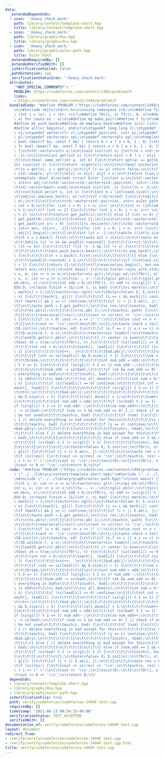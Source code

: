 ```yaml
---
data:
  _extendedDependsOn:
  - icon: ':heavy_check_mark:'
    path: library/contest/template-short.hpp
    title: library/contest/template-short.hpp
  - icon: ':heavy_check_mark:'
    path: library/graphs/dsu.hpp
    title: library/graphs/dsu.hpp
  - icon: ':heavy_check_mark:'
    path: library/graphs/euler-path.hpp
    title: Euler Path
  _extendedRequiredBy: []
  _extendedVerifiedWith: []
  _isVerificationFailed: false
  _pathExtension: cpp
  _verificationStatusIcon: ':heavy_check_mark:'
  attributes:
    '*NOT_SPECIAL_COMMENTS*': ''
    PROBLEM: https://codeforces.com/contest/1494/problem/F
    links:
    - https://codeforces.com/contest/1494/problem/F
  bundledCode: "#define PROBLEM \"https://codeforces.com/contest/1494/problem/F\"\n\
    \n\n#include <bits/stdc++.h>\n\nusing namespace std;\n\n#define f1r(i, a, b) for\
    \ (int i = (a); i < (b); ++i)\n#define f0r(i, a) f1r(i, 0, a)\n#define each(t,\
    \ a) for (auto &t : a)\n\n#define mp make_pair\n#define f first\n#define s second\n\
    #define pb push_back\n#define eb emplace_back\n#define sz(x) (int)(x).size()\n\
    #define all(x) begin(x), end(x)\n\ntypedef long long ll;\ntypedef vector<int>\
    \ vi;\ntypedef vector<ll> vl;\ntypedef pair<int, int> pi;\ntypedef pair<ll, ll>\
    \ pl;\ntypedef vector<pi> vpi;\ntypedef vector<pl> vpl;\n\ntemplate <class T>\
    \ bool ckmin(T &a, const T &b) { return b < a ? a = b, 1 : 0; }\ntemplate <class\
    \ T> bool ckmax(T &a, const T &b) { return a < b ? a = b, 1 : 0; }\n\nstruct DSU\
    \ {\n\tstd::vector<int> e;\n\n\tvoid init(int n) {\n\t\te = std::vector<int>(n,\
    \ -1);\n\t}\n\n\tint get(int x) {\n\t\treturn e[x] < 0 ? x : e[x] = get(e[x]);\n\
    \t}\n\n\tbool same_set(int a, int b) {\n\t\treturn get(a) == get(b);\n\t}\n\n\t\
    int size(int x) {\n\t\treturn -e[get(x)];\n\t}\n\n\tbool unite(int x, int y) {\n\
    \t\tx = get(x), y = get(y);\n\t\tif (x == y) return false;\n\t\tif (e[x] > e[y])\
    \ std::swap(x, y);\n\t\te[x] += e[y]; e[y] = x;\n\t\treturn true;\n\t}\n};\n\n\
    \ntemplate <bool directed> struct Euler {\n\tint n;\n\tstd::vector<std::vector<std::pair<int,\
    \ int>>> adj;\n\tstd::vector<std::vector<std::pair<int, int>>::iterator> its;\n\
    \tstd::vector<bool> used;\n\n\tvoid init(int _n) {\n\t\tn = _n;\n\t\tadj.resize(n);\n\
    \t}\n\n\tvoid ae(int u, int v) {\n\t\tint m = (int)used.size();\n\t\tused.push_back(false);\n\
    \t\tadj[u].emplace_back(v, m);\n\t\tif (!directed) {\n\t\t\tadj[v].emplace_back(u,\
    \ m);\n\t\t}\n\t}\n\n\tstd::vector<std::pair<int, int>> euler_path() {\n\t\tint\
    \ cnt = 0;\n\t\tfor (int i = 0; i < n; i++) \n\t\t\tcnt += (int)adj[i].size()\
    \ % 2;\n\t\tif (cnt == 2) {\n\t\t\tfor (int i = 0; i < n; i++) \n\t\t\t\tif ((int)adj[i].size()\
    \ % 2) \n\t\t\t\t\treturn get_path(i);\n\t\t} else if (cnt == 0) {\n\t\t\treturn\
    \ get_path(0);\n\t\t}\n\t\treturn {};\n\t}\n\t\n\tstd::vector<std::pair<int, int>>\
    \ get_path(int src = 0) {\n\t\tits.resize(n);\n\t\tstd::vector<std::pair<int,\
    \ int>> ans, s{{src, -1}};\n\t\tfor (int i = 0; i < n; i++) {\n\t\t\tits[i] =\
    \ adj[i].begin();\n\t\t}\n\t\tint lst = -1;\n\t\twhile ((int)s.size()) {\n\t\t\
    \tint x = s.back().first;\n\t\t\tauto &it = its[x];\n\t\t\tauto en = adj[x].end();\n\
    \t\t\twhile (it != en && used[it->second]) {\n\t\t\t\t++it;\n\t\t\t}\n\t\t\tif\
    \ (it == en) {\n\t\t\t\tif (lst != -1 && lst != x) {\n\t\t\t\t\treturn {};\n\t\
    \t\t\t}\n\t\t\t\tans.push_back(s.back());\n\t\t\t\ts.pop_back();\n\t\t\t\tif ((int)s.size())\
    \ {\n\t\t\t\t\tlst = s.back().first;\n\t\t\t\t}\n\t\t\t} else {\n\t\t\t\ts.push_back(*it);\n\
    \t\t\t\tused[it->second] = 1;\n\t\t\t}\n\t\t}\n\t\tif ((int)ans.size() != (int)used.size()\
    \ + 1) {\n\t\t\treturn {};\n\t\t}\n\t\treverse(ans.begin(), ans.end());\n\t\t\
    return ans;\n\t}\n};\n\nint main() {\n\tcin.tie(0)->sync_with_stdio(0);\n\tint\
    \ n, m; cin >> n >> m;\n\tvector<vi> g(n);\n\tvpi ed;\n\tf0r(i, m) {\n\t\tint\
    \ u, v; cin >> u >> v;\n\t\tu--, v--;\n\t\tg[u].pb(v);\n\t\tg[v].pb(u);\n\t\t\
    ed.eb(u, v);\n\t}\n\tint odd = 0;\n\tf0r(i, n) odd += (sz(g[i]) % 2 == 1);\n\t\
    DSU D; \n\tauto finish = [&](int c, vi bad) {\n\t\tvi mark(n);\n\t\teach(x, bad)\
    \ mark[x] = 1;\n\t\tvector<vi> ng(n);\n\t\tEuler<false> E; E.init(n);\n\t\tf0r(i,\
    \ n) {\n\t\t\teach(j, g[i]) {\n\t\t\t\tif (i == c && mark[j]) continue;\n\t\t\t\
    \tif (mark[i] && j == c) continue;\n\t\t\t\tif (i < j) E.ae(i, j);\n\t\t\t}\n\t\
    \t}\n\t\tauto path = E.get_path(c);\n\t\tvi res;\n\t\teach(x, bad) {\n\t\t\tres.pb(c);\n\
    \t\t\tres.pb(x);\n\t\t}\n\t\tres.pb(-1);\n\t\teach(e, path) {\n\t\t\tres.pb(e.f);\n\
    \t\t}\n\t\treverse(all(res));\n\t\tcout << sz(res) << '\\n';\n\t\teach(x, res)\
    \ {\n\t\t\tif (x < 0) cout << x << \" \";\n\t\t\telse cout << x + 1 << \" \";\n\
    \t\t}\n\t\tcout << '\\n';\n\t\texit(0);\n\t};\n\tauto check = [&](int c) {\n\t\
    \tD.init(n);\n\t\teach(e, ed) {\n\t\t\tif (e.f == c || e.s == c) continue;\n\t\
    \t\tD.unite(e.f, e.s);\n\t\t}\n\t\tvector<vi> lead(n);\n\t\teach(v, g[c]) {\n\t\
    \t\tlead[D.get(v)].pb(v);\n\t\t}\n\t\t{ // center is even\n\t\t\tvi bad;\n\t\t\
    \tbool ok = true;\n\t\t\tf0r(i, n) {\n\t\t\t\tif (sz(lead[i]) == 0) continue;\n\
    \t\t\t\tint cnt = 0;\n\t\t\t\teach(j, lead[i]) {\n\t\t\t\t\tif (sz(g[j]) % 2 ==\
    \ 1) {\n\t\t\t\t\t\tcnt++;  \n\t\t\t\t\t\tbad.pb(j);\n\t\t\t\t\t}\n\t\t\t\t}\n\
    \t\t\t\tif (cnt == sz(lead[i]) && D.size(i) > 1) {\n\t\t\t\t\tok = false;\n\t\t\
    \t\t\tbreak;\n\t\t\t\t}\n\t\t\t}\n\t\t\tint num_odd = odd;\n\t\t\tif (sz(bad)\
    \ % 2 == 1) {\n\t\t\t\tif (sz(g[c]) % 2 == 1) num_odd--;\n\t\t\t\telse num_odd++;\n\
    \t\t\t}\n\t\t\tnum_odd -= sz(bad);\n\t\t\tif (ok && num_odd == 0) { // delete\
    \ everything in bad\n\t\t\t\tfinish(c, bad);\n\t\t\t}\n\t\t}\n\t\t{ // center\
    \ is odd\n\t\t\tvi bad;\n\t\t\tvi all_done(n);\n\t\t\tint num = 0;\n\t\t\tf0r(i,\
    \ n) {\n\t\t\t\tif (sz(lead[i]) == 0) continue;\n\t\t\t\tint cnt = 0;\n\t\t\t\t\
    each(j, lead[i]) {\n\t\t\t\t\t\n\t\t\t\t\tif (sz(g[j]) % 2 == 1) {\n\t\t\t\t\t\
    \tcnt++;\n\t\t\t\t\t\tbad.pb(j);\n\t\t\t\t\t}\n\t\t\t\t}\n\t\t\t\tif (cnt == sz(lead[i])\
    \ && D.size(i) > 1) {\n\t\t\t\t\tall_done[i] = 1;\n\t\t\t\t\tnum++;\n\t\t\t\t\
    }\n\t\t\t}\n\t\t\tint num_odd = odd;\n\t\t\tif (sz(bad) % 2 == 1) {\n\t\t\t\t\
    if (sz(g[c]) % 2 == 1) num_odd--;\n\t\t\t\telse num_odd++;\n\t\t\t}\n\t\t\tnum_odd\
    \ -= sz(bad);\n\t\t\tif (num <= 1 && num_odd == 0) { // check if one of bad can\
    \ be not used\n\t\t\t\teach(x, bad) {\n\t\t\t\t\tif (num) {\n\t\t\t\t\t\tif (all_done[D.get(x)])\
    \ { // delete everything in bad except for this\n\t\t\t\t\t\t\tvi nbad;\n\t\t\t\
    \t\t\t\teach(y, bad) {\n\t\t\t\t\t\t\t\tif (y == x) continue;\n\t\t\t\t\t\t\t\t\
    nbad.pb(y);\n\t\t\t\t\t\t\t}\n\t\t\t\t\t\t\tfinish(c, nbad);\n\t\t\t\t\t\t}\n\t\
    \t\t\t\t} else { // delete everything in bad except for this\n\t\t\t\t\t\tfinish(c,\
    \ bad);\n\t\t\t\t\t}\n\t\t\t\t}\n\t\t\t} else if (num_odd == 2 && num == 0) {\n\
    \t\t\t\tif (sz(bad) % 2 != sz(g[c]) % 2) {\n\t\t\t\t\tfinish(c, bad);\n\t\t\t\t\
    }\n\t\t\t}\n\t\t}\n\t};\n\tEuler<false> E; E.init(n);\n\tf0r(i, n) { \n\t\teach(j,\
    \ g[i]) {\n\t\t\tif (j < i) E.ae(i, j);\n\t\t}\n\t}\n\tauto res = E.euler_path();\n\
    \tif (sz(res)) {\n\t\tcout << sz(res) << '\\n';\n\t\teach(e, res) cout << e.f\
    \ + 1 << \" \";\n\t\tcout << '\\n';\n\t\texit(0);\n\t}\n\tf0r(i, n) check(i);\n\
    \tcout << 0 << '\\n';\n\treturn 0;\n}\n"
  code: "#define PROBLEM \"https://codeforces.com/contest/1494/problem/F\"\n\n#include\
    \ \"../../library/contest/template-short.hpp\"\n#include \"../../library/graphs/dsu.hpp\"\
    \n#include \"../../library/graphs/euler-path.hpp\"\n\nint main() {\n\tcin.tie(0)->sync_with_stdio(0);\n\
    \tint n, m; cin >> n >> m;\n\tvector<vi> g(n);\n\tvpi ed;\n\tf0r(i, m) {\n\t\t\
    int u, v; cin >> u >> v;\n\t\tu--, v--;\n\t\tg[u].pb(v);\n\t\tg[v].pb(u);\n\t\t\
    ed.eb(u, v);\n\t}\n\tint odd = 0;\n\tf0r(i, n) odd += (sz(g[i]) % 2 == 1);\n\t\
    DSU D; \n\tauto finish = [&](int c, vi bad) {\n\t\tvi mark(n);\n\t\teach(x, bad)\
    \ mark[x] = 1;\n\t\tvector<vi> ng(n);\n\t\tEuler<false> E; E.init(n);\n\t\tf0r(i,\
    \ n) {\n\t\t\teach(j, g[i]) {\n\t\t\t\tif (i == c && mark[j]) continue;\n\t\t\t\
    \tif (mark[i] && j == c) continue;\n\t\t\t\tif (i < j) E.ae(i, j);\n\t\t\t}\n\t\
    \t}\n\t\tauto path = E.get_path(c);\n\t\tvi res;\n\t\teach(x, bad) {\n\t\t\tres.pb(c);\n\
    \t\t\tres.pb(x);\n\t\t}\n\t\tres.pb(-1);\n\t\teach(e, path) {\n\t\t\tres.pb(e.f);\n\
    \t\t}\n\t\treverse(all(res));\n\t\tcout << sz(res) << '\\n';\n\t\teach(x, res)\
    \ {\n\t\t\tif (x < 0) cout << x << \" \";\n\t\t\telse cout << x + 1 << \" \";\n\
    \t\t}\n\t\tcout << '\\n';\n\t\texit(0);\n\t};\n\tauto check = [&](int c) {\n\t\
    \tD.init(n);\n\t\teach(e, ed) {\n\t\t\tif (e.f == c || e.s == c) continue;\n\t\
    \t\tD.unite(e.f, e.s);\n\t\t}\n\t\tvector<vi> lead(n);\n\t\teach(v, g[c]) {\n\t\
    \t\tlead[D.get(v)].pb(v);\n\t\t}\n\t\t{ // center is even\n\t\t\tvi bad;\n\t\t\
    \tbool ok = true;\n\t\t\tf0r(i, n) {\n\t\t\t\tif (sz(lead[i]) == 0) continue;\n\
    \t\t\t\tint cnt = 0;\n\t\t\t\teach(j, lead[i]) {\n\t\t\t\t\tif (sz(g[j]) % 2 ==\
    \ 1) {\n\t\t\t\t\t\tcnt++;  \n\t\t\t\t\t\tbad.pb(j);\n\t\t\t\t\t}\n\t\t\t\t}\n\
    \t\t\t\tif (cnt == sz(lead[i]) && D.size(i) > 1) {\n\t\t\t\t\tok = false;\n\t\t\
    \t\t\tbreak;\n\t\t\t\t}\n\t\t\t}\n\t\t\tint num_odd = odd;\n\t\t\tif (sz(bad)\
    \ % 2 == 1) {\n\t\t\t\tif (sz(g[c]) % 2 == 1) num_odd--;\n\t\t\t\telse num_odd++;\n\
    \t\t\t}\n\t\t\tnum_odd -= sz(bad);\n\t\t\tif (ok && num_odd == 0) { // delete\
    \ everything in bad\n\t\t\t\tfinish(c, bad);\n\t\t\t}\n\t\t}\n\t\t{ // center\
    \ is odd\n\t\t\tvi bad;\n\t\t\tvi all_done(n);\n\t\t\tint num = 0;\n\t\t\tf0r(i,\
    \ n) {\n\t\t\t\tif (sz(lead[i]) == 0) continue;\n\t\t\t\tint cnt = 0;\n\t\t\t\t\
    each(j, lead[i]) {\n\t\t\t\t\t\n\t\t\t\t\tif (sz(g[j]) % 2 == 1) {\n\t\t\t\t\t\
    \tcnt++;\n\t\t\t\t\t\tbad.pb(j);\n\t\t\t\t\t}\n\t\t\t\t}\n\t\t\t\tif (cnt == sz(lead[i])\
    \ && D.size(i) > 1) {\n\t\t\t\t\tall_done[i] = 1;\n\t\t\t\t\tnum++;\n\t\t\t\t\
    }\n\t\t\t}\n\t\t\tint num_odd = odd;\n\t\t\tif (sz(bad) % 2 == 1) {\n\t\t\t\t\
    if (sz(g[c]) % 2 == 1) num_odd--;\n\t\t\t\telse num_odd++;\n\t\t\t}\n\t\t\tnum_odd\
    \ -= sz(bad);\n\t\t\tif (num <= 1 && num_odd == 0) { // check if one of bad can\
    \ be not used\n\t\t\t\teach(x, bad) {\n\t\t\t\t\tif (num) {\n\t\t\t\t\t\tif (all_done[D.get(x)])\
    \ { // delete everything in bad except for this\n\t\t\t\t\t\t\tvi nbad;\n\t\t\t\
    \t\t\t\teach(y, bad) {\n\t\t\t\t\t\t\t\tif (y == x) continue;\n\t\t\t\t\t\t\t\t\
    nbad.pb(y);\n\t\t\t\t\t\t\t}\n\t\t\t\t\t\t\tfinish(c, nbad);\n\t\t\t\t\t\t}\n\t\
    \t\t\t\t} else { // delete everything in bad except for this\n\t\t\t\t\t\tfinish(c,\
    \ bad);\n\t\t\t\t\t}\n\t\t\t\t}\n\t\t\t} else if (num_odd == 2 && num == 0) {\n\
    \t\t\t\tif (sz(bad) % 2 != sz(g[c]) % 2) {\n\t\t\t\t\tfinish(c, bad);\n\t\t\t\t\
    }\n\t\t\t}\n\t\t}\n\t};\n\tEuler<false> E; E.init(n);\n\tf0r(i, n) { \n\t\teach(j,\
    \ g[i]) {\n\t\t\tif (j < i) E.ae(i, j);\n\t\t}\n\t}\n\tauto res = E.euler_path();\n\
    \tif (sz(res)) {\n\t\tcout << sz(res) << '\\n';\n\t\teach(e, res) cout << e.f\
    \ + 1 << \" \";\n\t\tcout << '\\n';\n\t\texit(0);\n\t}\n\tf0r(i, n) check(i);\n\
    \tcout << 0 << '\\n';\n\treturn 0;\n}"
  dependsOn:
  - library/contest/template-short.hpp
  - library/graphs/dsu.hpp
  - library/graphs/euler-path.hpp
  isVerificationFile: true
  path: verify/codeforces/codeforces-1494F.test.cpp
  requiredBy: []
  timestamp: '2021-08-13 00:54:25-04:00'
  verificationStatus: TEST_ACCEPTED
  verifiedWith: []
documentation_of: verify/codeforces/codeforces-1494F.test.cpp
layout: document
redirect_from:
- /verify/verify/codeforces/codeforces-1494F.test.cpp
- /verify/verify/codeforces/codeforces-1494F.test.cpp.html
title: verify/codeforces/codeforces-1494F.test.cpp
---
```

